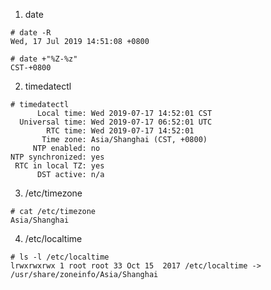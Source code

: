 1. date

```
# date -R
Wed, 17 Jul 2019 14:51:08 +0800

# date +"%Z-%z"
CST-+0800
```

2. timedatectl

```
# timedatectl 
      Local time: Wed 2019-07-17 14:52:01 CST
  Universal time: Wed 2019-07-17 06:52:01 UTC
        RTC time: Wed 2019-07-17 14:52:01
       Time zone: Asia/Shanghai (CST, +0800)
     NTP enabled: no
NTP synchronized: yes
 RTC in local TZ: yes
      DST active: n/a
```

3. /etc/timezone

```
# cat /etc/timezone 
Asia/Shanghai
```

4. /etc/localtime

```
# ls -l /etc/localtime
lrwxrwxrwx 1 root root 33 Oct 15  2017 /etc/localtime -> /usr/share/zoneinfo/Asia/Shanghai
```
